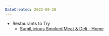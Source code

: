 ```yaml
---
DateCreated: 2022-09-20
---
```




- Restaurants to Try
	- [SumiLicious Smoked Meat & Deli - Home](https://sumilicious.ca/)

